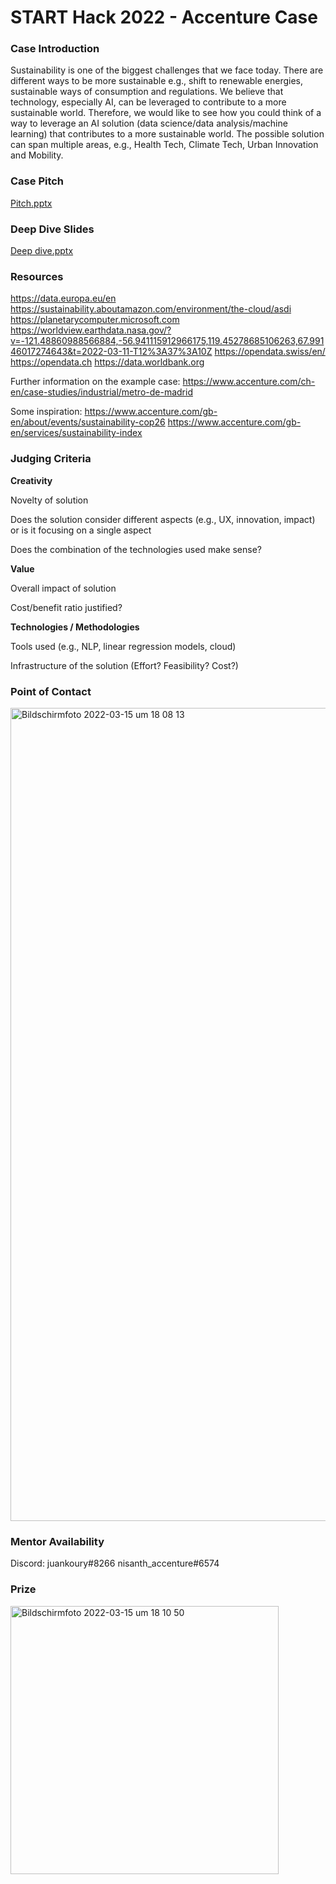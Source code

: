 # START Hack 2022 - Accenture Case 

### Case Introduction
Sustainability is one of the biggest challenges that we face today. There are different ways to be more sustainable e.g., shift to renewable energies, sustainable ways of consumption and regulations. We believe that technology, especially AI, can be leveraged to contribute to a more sustainable world. Therefore, we would like to see how you could think of a way to leverage an AI solution (data science/data analysis/machine learning) that contributes to a more sustainable world. The possible solution can span multiple areas, e.g., Health Tech, Climate Tech, Urban Innovation and Mobility. 

### Case Pitch
[Pitch.pptx](https://github.com/START-Hack/Accenture-STARTHACK22/files/8331186/Pitch.pptx)



### Deep Dive Slides
[Deep dive.pptx](https://github.com/START-Hack/Accenture-STARTHACK22/files/8331188/Deep.dive.pptx)



### Resources
https://data.europa.eu/en
https://sustainability.aboutamazon.com/environment/the-cloud/asdi
https://planetarycomputer.microsoft.com
https://worldview.earthdata.nasa.gov/?v=-121.48860988566884,-56.941115912966175,119.45278685106263,67.99146017274643&t=2022-03-11-T12%3A37%3A10Z
https://opendata.swiss/en/
https://opendata.ch
https://data.worldbank.org

Further information on the example case:
https://www.accenture.com/ch-en/case-studies/industrial/metro-de-madrid

Some inspiration:
https://www.accenture.com/gb-en/about/events/sustainability-cop26 
https://www.accenture.com/gb-en/services/sustainability-index

### Judging Criteria

**Creativity**


Novelty of solution

Does the solution consider different aspects (e.g., UX, innovation, impact) or is it focusing on a single aspect

Does the combination of the technologies used make sense?



**Value**


Overall impact of solution

Cost/benefit ratio justified?



**Technologies / Methodologies**


Tools used (e.g., NLP, linear regression models, cloud)

Infrastructure of the solution (Effort? Feasibility? Cost?)

### Point of Contact

<img width="1301" alt="Bildschirmfoto 2022-03-15 um 18 08 13" src="https://user-images.githubusercontent.com/100155660/158433004-e951a8ca-e3dc-466b-b5d0-b579640a4aab.png">

### Mentor Availability
Discord:
juankoury#8266
nisanth_accenture#6574

### Prize

<img width="429" alt="Bildschirmfoto 2022-03-15 um 18 10 50" src="https://user-images.githubusercontent.com/100155660/158433375-555e6f30-8bc0-438c-aa82-367d4b11151b.png">
